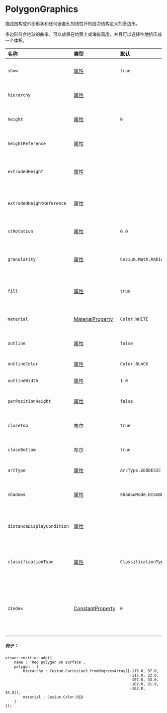 # PolygonGraphics

描述由构成外部形状和任何嵌套孔的线性环的层次结构定义的多边形。

多边形符合地球的曲率，可以放置在地面上或海拔高度，并且可以选择性地挤压成一个体积。

| 名称 | 类型 | 默认 | 描述 |
| :--- | :--- | :--- | :--- |
| `show` | [属性](https://cesiumjs.org/Cesium/Build/Documentation/Property.html) | `true` | optional一个boolean属性，指定多边形的可见性。 |
| `hierarchy` | [属性](https://cesiumjs.org/Cesium/Build/Documentation/Property.html) |  | optional一个指定的属性[`PolygonHierarchy`](https://cesiumjs.org/Cesium/Build/Documentation/PolygonHierarchy.html)。 |
| `height` | [属性](https://cesiumjs.org/Cesium/Build/Documentation/Property.html) | `0` | optional一个数字属性，指定多边形相对于椭球面的高度。 |
| `heightReference` | [属性](https://cesiumjs.org/Cesium/Build/Documentation/Property.html) |  | optional一个属性，指定高度相对于什么。 |
| `extrudedHeight` | [属性](https://cesiumjs.org/Cesium/Build/Documentation/Property.html) |  | optional一个数字属性，指定多边形的挤压面相对于椭球面的高度。 |
| `extrudedHeightReference` | [属性](https://cesiumjs.org/Cesium/Build/Documentation/Property.html) |  | optional一个属性，指定extrudedHeight相对于什么。 |
| `stRotation` | [属性](https://cesiumjs.org/Cesium/Build/Documentation/Property.html) | `0.0` | optional一个数字属性，指定从北向逆时针旋转多边形纹理。 |
| `granularity` | [属性](https://cesiumjs.org/Cesium/Build/Documentation/Property.html) | `Cesium.Math.RADIANS_PER_DEGREE` | optional一个数字属性，指定每个纬度和经度点之间的角度距离。 |
| `fill` | [属性](https://cesiumjs.org/Cesium/Build/Documentation/Property.html) | `true` | optional一个boolean属性，指定是否使用提供的材质填充多边形。 |
| `material` | [MaterialProperty](https://cesiumjs.org/Cesium/Build/Documentation/MaterialProperty.html) | `Color.WHITE` | optional一个属性，指定用于填充多边形的材质。 |
| `outline` | [属性](https://cesiumjs.org/Cesium/Build/Documentation/Property.html) | `false` | optional一个boolean属性，指定是否概述多边形。 |
| `outlineColor` | [属性](https://cesiumjs.org/Cesium/Build/Documentation/Property.html) | `Color.BLACK` | optional一个指定[`Color`](https://cesiumjs.org/Cesium/Build/Documentation/Color.html)轮廓的属性。 |
| `outlineWidth` | [属性](https://cesiumjs.org/Cesium/Build/Documentation/Property.html) | `1.0` | optional一个指定轮廓宽度的数字属性。 |
| `perPositionHeight` | [属性](https://cesiumjs.org/Cesium/Build/Documentation/Property.html) | `false` | optional一个布尔值，指定是否使用每个位置的高度。 |
| `closeTop` | 布尔 | `true` | 可选如果为false，则从展开的挤出多边形顶部开始。 |
| `closeBottom` | 布尔 | `true` | 可选如果为false，则将拉出多边形的底部打开。 |
| `arcType` | [属性](https://cesiumjs.org/Cesium/Build/Documentation/Property.html) | `ArcType.GEODESIC` | 可选多边形边必须遵循的线条类型。 |
| `shadows` | [属性](https://cesiumjs.org/Cesium/Build/Documentation/Property.html) | `ShadowMode.DISABLED` | optional枚举属性，指定多边形是否从每个光源投射或接收阴影。 |
| `distanceDisplayCondition` | [属性](https://cesiumjs.org/Cesium/Build/Documentation/Property.html) |  | optional（可选）一个属性，指定与相机的距离，以显示此多边形。 |
| `classificationType` | [属性](https://cesiumjs.org/Cesium/Build/Documentation/Property.html) | `ClassificationType.BOTH` | optional一个枚举属性，指定此多边形是否会在地面上对terrain，3D Tiles或两者进行分类。 |
| `zIndex` | [ConstantProperty](https://cesiumjs.org/Cesium/Build/Documentation/ConstantProperty.html) | `0` | optional一个属性，指定用于排序地面几何的zIndex。仅在多边形为常量且未指定height或extrudedHeight时才有效。 |

##### 例子：

```
viewer.entities.add({
    name : 'Red polygon on surface',
    polygon : {
        hierarchy : Cesium.Cartesian3.fromDegreesArray([-115.0, 37.0,
                                                        -115.0, 32.0,
                                                        -107.0, 33.0,
                                                        -102.0, 31.0,
                                                        -102.0, 35.0]),
        material : Cesium.Color.RED
    }
});
```



